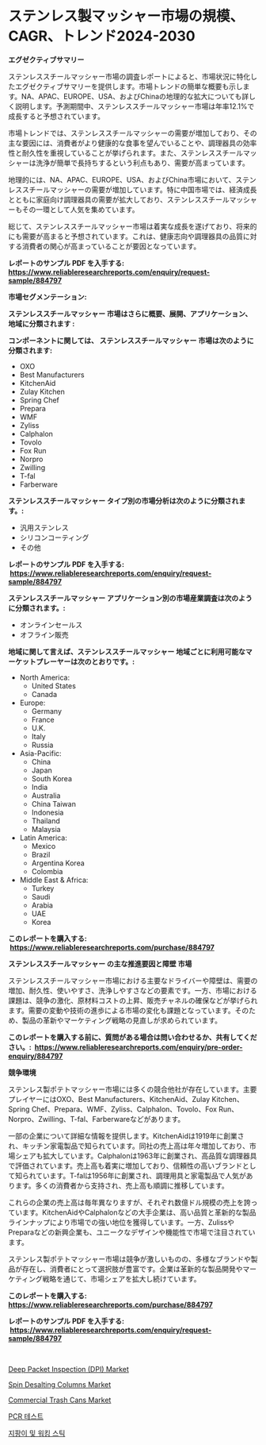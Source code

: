 <p><h1>ステンレス製マッシャー市場の規模、CAGR、トレンド2024-2030</h1></p><p><strong>エグゼクティブサマリー</strong></p>
<p><p>ステンレススチールマッシャー市場の調査レポートによると、市場状況に特化したエグゼクティブサマリーを提供します。市場トレンドの簡単な概要も示します。NA、APAC、EUROPE、USA、およびChinaの地理的な拡大についても詳しく説明します。予測期間中、ステンレススチールマッシャー市場は年率12.1%で成長すると予想されています。</p><p>市場トレンドでは、ステンレススチールマッシャーの需要が増加しており、その主な要因には、消費者がより健康的な食事を望んでいることや、調理器具の効率性と耐久性を重視していることが挙げられます。また、ステンレススチールマッシャーは洗浄が簡単で長持ちするという利点もあり、需要が高まっています。</p><p>地理的には、NA、APAC、EUROPE、USA、およびChina市場において、ステンレススチールマッシャーの需要が増加しています。特に中国市場では、経済成長とともに家庭向け調理器具の需要が拡大しており、ステンレススチールマッシャーもその一環として人気を集めています。</p><p>総じて、ステンレススチールマッシャー市場は着実な成長を遂げており、将来的にも需要が高まると予想されています。これは、健康志向や調理器具の品質に対する消費者の関心が高まっていることが要因となっています。</p></p>
<p><strong>レポートのサンプル PDF を入手する: <a href="https://www.reliableresearchreports.com/enquiry/request-sample/884797">https://www.reliableresearchreports.com/enquiry/request-sample/884797</a></strong></p>
<p><strong>市場セグメンテーション:</strong></p>
<p><strong> ステンレススチールマッシャー 市場はさらに概要、展開、アプリケーション、地域に分類されます :</strong></p>
<p><strong>コンポーネントに関しては、 ステンレススチールマッシャー 市場は次のように分類されます: &nbsp;</strong></p>
<p><ul><li>OXO</li><li>Best Manufacturers</li><li>KitchenAid</li><li>Zulay Kitchen</li><li>Spring Chef</li><li>Prepara</li><li>WMF</li><li>Zyliss</li><li>Calphalon</li><li>Tovolo</li><li>Fox Run</li><li>Norpro</li><li>Zwilling</li><li>T-fal</li><li>Farberware</li></ul></p>
<p><strong> ステンレススチールマッシャー タイプ別の市場分析は次のように分類されます。:</strong></p>
<p><ul><li>汎用ステンレス</li><li>シリコンコーティング</li><li>その他</li></ul></p>
<p><strong>レポートのサンプル PDF を入手する: &nbsp;<a href="https://www.reliableresearchreports.com/enquiry/request-sample/884797">https://www.reliableresearchreports.com/enquiry/request-sample/884797</a></strong></p>
<p><strong> ステンレススチールマッシャー アプリケーション別の市場産業調査は次のように分類されます。:</strong></p>
<p><ul><li>オンラインセールス</li><li>オフライン販売</li></ul></p>
<p><strong>地域に関して言えば、ステンレススチールマッシャー 地域ごとに利用可能なマーケットプレーヤーは次のとおりです。:</strong></p>
<p><ul>
    <li>
        North America:
        <ul>
            <li>United States</li>
            <li>Canada</li>
        </ul>
    </li>
    <li>
        Europe:
        <ul>
            <li>Germany</li>
            <li>France</li>
            <li>U.K.</li>
            <li>Italy</li>
            <li>Russia</li>
        </ul>
    </li>
    <li>
        Asia-Pacific:
        <ul>
            <li>China</li>
            <li>Japan</li>
            <li>South Korea</li>
            <li>India</li>
            <li>Australia</li>
            <li>China Taiwan</li>
            <li>Indonesia</li>
            <li>Thailand</li>
            <li>Malaysia</li>
        </ul>
    </li>
    <li>
        Latin America:
        <ul>
            <li>Mexico</li>
            <li>Brazil</li>
            <li>Argentina Korea</li>
            <li>Colombia</li>
        </ul>
    </li>
    <li>
        Middle East & Africa:
        <ul>
            <li>Turkey</li>
            <li>Saudi</li>
            <li>Arabia</li>
            <li>UAE</li>
            <li>Korea</li>
        </ul>
    </li>
    </ul></p>
<p><strong>このレポートを購入する: &nbsp;<a href="https://www.reliableresearchreports.com/purchase/884797">https://www.reliableresearchreports.com/purchase/884797</a></strong></p>
<p><strong>ステンレススチールマッシャー の主な推進要因と障壁 市場</strong></p>
<p><p>ステンレススチールマッシャー市場における主要なドライバーや障壁は、需要の増加、耐久性、使いやすさ、洗浄しやすさなどの要素です。一方、市場における課題は、競争の激化、原材料コストの上昇、販売チャネルの確保などが挙げられます。需要の変動や技術の進歩による市場の変化も課題となっています。そのため、製品の革新やマーケティング戦略の見直しが求められています。</p></p>
<p><strong>このレポートを購入する前に、質問がある場合は問い合わせるか、共有してください。:&nbsp; <a href="https://www.reliableresearchreports.com/enquiry/pre-order-enquiry/884797">https://www.reliableresearchreports.com/enquiry/pre-order-enquiry/884797</a></strong></p>
<p><strong>競争環境</strong></p>
<p><p>ステンレス製ポテトマッシャー市場には多くの競合他社が存在しています。主要プレイヤーにはOXO、Best Manufacturers、KitchenAid、Zulay Kitchen、Spring Chef、Prepara、WMF、Zyliss、Calphalon、Tovolo、Fox Run、Norpro、Zwilling、T-fal、Farberwareなどがあります。</p><p>一部の企業について詳細な情報を提供します。KitchenAidは1919年に創業され、キッチン家電製品で知られています。同社の売上高は年々増加しており、市場シェアも拡大しています。Calphalonは1963年に創業され、高品質な調理器具で評価されています。売上高も着実に増加しており、信頼性の高いブランドとして知られています。T-falは1956年に創業され、調理用具と家電製品で人気があります。多くの消費者から支持され、売上高も順調に推移しています。</p><p>これらの企業の売上高は毎年異なりますが、それぞれ数億ドル規模の売上を誇っています。KitchenAidやCalphalonなどの大手企業は、高い品質と革新的な製品ラインナップにより市場での強い地位を獲得しています。一方、ZulissやPreparaなどの新興企業も、ユニークなデザインや機能性で市場で注目されています。</p><p>ステンレス製ポテトマッシャー市場は競争が激しいものの、多様なブランドや製品が存在し、消費者にとって選択肢が豊富です。企業は革新的な製品開発やマーケティング戦略を通じて、市場シェアを拡大し続けています。</p></p>
<p><strong>このレポートを購入する: &nbsp; <a href="https://www.reliableresearchreports.com/purchase/884797">https://www.reliableresearchreports.com/purchase/884797</a></strong></p>
<p><strong>レポートのサンプル PDF を入手する: &nbsp;<a href="https://www.reliableresearchreports.com/enquiry/request-sample/884797">https://www.reliableresearchreports.com/enquiry/request-sample/884797</a></strong><strong></strong></p>
<p>&nbsp;</p>
<p><p><a href="https://issuu.com/reportprime-2/docs/deep-packet-inspection-dpi-market-size-2030.pptx">Deep Packet Inspection (DPI) Market</a></p><p><a href="https://github.com/NorbertYates/Market-Research-Report-List-4/blob/main/spin-desalting-columns-market.md">Spin Desalting Columns Market</a></p><p><a href="https://github.com/prosalinda88/Market-Research-Report-List-3/blob/main/commercial-trash-cans-market.md">Commercial Trash Cans Market</a></p><p><a href="https://github.com/vsoq0zknh59/Market-Research-Report-List-1/blob/main/42851054578.md">PCR 테스트</a></p><p><a href="https://github.com/jntpkh496620/Market-Research-Report-List-1/blob/main/95130054577.md">지팡이 및 워킹 스틱</a></p></p>